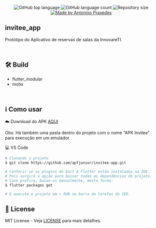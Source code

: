<p align="center">
  <img alt="GitHub top language" src="https://img.shields.io/github/languages/top/apfjunior/invitee-app">
  <img alt="GitHub language count" src="https://img.shields.io/github/languages/count/apfjunior/invitee-app">
  <img alt="Repository size" src="https://img.shields.io/github/repo-size/apfjunior/invitee-app">
  <a href="https://github.com/apfjunior">
    <img alt="Made by Antonino Praxedes" src="https://img.shields.io/badge/created%20by-Antonino%20Praxedes-blue">
  </a>
</p>

## invitee_app

Protótipo do Aplicativo de reservas de salas da InnovareTI.

&nbsp;

## :hammer_and_wrench: Build
- flutter_modular
- mobx

&nbsp;

## :information_source: Como usar
☁️ Download do APK [AQUI](https://drive.google.com/drive/folders/1TPIRQko7zIihh2qLDN_WViSGtcIyPwj2?usp=sharing)

Obs: Há também uma pasta dentro do projeto com o nome "APK Invitee" para execução em um emulador.


💻 VS Code

```bash
# Clonando o projeto
$ git clone https://github.com/apfjunior/invitee-app.git

# Conferir se os plugins do Dart & Flutter estão instalados na IDE. 
# Pois surgirá a opção para baixar todas as dependências do projeto. 
# Caso prefira, baixe-as manualmente, desta forma:
$ flutter packages get 

# E execute o projeto em > RUN na barra de tarefas da IDE.
```

## :memo:  License

MIT License - Veja [LICENSE](https://opensource.org/licenses/MIT) para mais detalhes.
